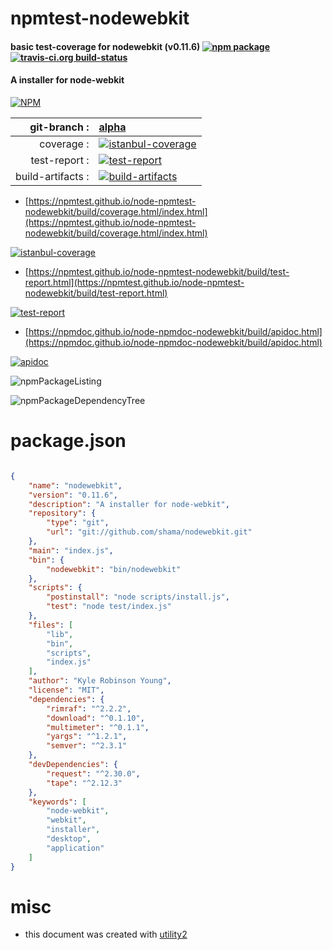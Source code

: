 # npmtest-nodewebkit

#### basic test-coverage for  nodewebkit (v0.11.6)  [![npm package](https://img.shields.io/npm/v/npmtest-nodewebkit.svg?style=flat-square)](https://www.npmjs.org/package/npmtest-nodewebkit) [![travis-ci.org build-status](https://api.travis-ci.org/npmtest/node-npmtest-nodewebkit.svg)](https://travis-ci.org/npmtest/node-npmtest-nodewebkit)

#### A installer for node-webkit

[![NPM](https://nodei.co/npm/nodewebkit.png?downloads=true&downloadRank=true&stars=true)](https://www.npmjs.com/package/nodewebkit)

| git-branch : | [alpha](https://github.com/npmtest/node-npmtest-nodewebkit/tree/alpha)|
|--:|:--|
| coverage : | [![istanbul-coverage](https://npmtest.github.io/node-npmtest-nodewebkit/build/coverage.badge.svg)](https://npmtest.github.io/node-npmtest-nodewebkit/build/coverage.html/index.html)|
| test-report : | [![test-report](https://npmtest.github.io/node-npmtest-nodewebkit/build/test-report.badge.svg)](https://npmtest.github.io/node-npmtest-nodewebkit/build/test-report.html)|
| build-artifacts : | [![build-artifacts](https://npmtest.github.io/node-npmtest-nodewebkit/glyphicons_144_folder_open.png)](https://github.com/npmtest/node-npmtest-nodewebkit/tree/gh-pages/build)|

- [https://npmtest.github.io/node-npmtest-nodewebkit/build/coverage.html/index.html](https://npmtest.github.io/node-npmtest-nodewebkit/build/coverage.html/index.html)

[![istanbul-coverage](https://npmtest.github.io/node-npmtest-nodewebkit/build/screenCapture.buildCi.browser.%252Ftmp%252Fbuild%252Fcoverage.lib.html.png)](https://npmtest.github.io/node-npmtest-nodewebkit/build/coverage.html/index.html)

- [https://npmtest.github.io/node-npmtest-nodewebkit/build/test-report.html](https://npmtest.github.io/node-npmtest-nodewebkit/build/test-report.html)

[![test-report](https://npmtest.github.io/node-npmtest-nodewebkit/build/screenCapture.buildCi.browser.%252Ftmp%252Fbuild%252Ftest-report.html.png)](https://npmtest.github.io/node-npmtest-nodewebkit/build/test-report.html)

- [https://npmdoc.github.io/node-npmdoc-nodewebkit/build/apidoc.html](https://npmdoc.github.io/node-npmdoc-nodewebkit/build/apidoc.html)

[![apidoc](https://npmdoc.github.io/node-npmdoc-nodewebkit/build/screenCapture.buildCi.browser.%252Ftmp%252Fbuild%252Fapidoc.html.png)](https://npmdoc.github.io/node-npmdoc-nodewebkit/build/apidoc.html)

![npmPackageListing](https://npmtest.github.io/node-npmtest-nodewebkit/build/screenCapture.npmPackageListing.svg)

![npmPackageDependencyTree](https://npmtest.github.io/node-npmtest-nodewebkit/build/screenCapture.npmPackageDependencyTree.svg)



# package.json

```json

{
    "name": "nodewebkit",
    "version": "0.11.6",
    "description": "A installer for node-webkit",
    "repository": {
        "type": "git",
        "url": "git://github.com/shama/nodewebkit.git"
    },
    "main": "index.js",
    "bin": {
        "nodewebkit": "bin/nodewebkit"
    },
    "scripts": {
        "postinstall": "node scripts/install.js",
        "test": "node test/index.js"
    },
    "files": [
        "lib",
        "bin",
        "scripts",
        "index.js"
    ],
    "author": "Kyle Robinson Young",
    "license": "MIT",
    "dependencies": {
        "rimraf": "^2.2.2",
        "download": "^0.1.10",
        "multimeter": "^0.1.1",
        "yargs": "^1.2.1",
        "semver": "^2.3.1"
    },
    "devDependencies": {
        "request": "^2.30.0",
        "tape": "^2.12.3"
    },
    "keywords": [
        "node-webkit",
        "webkit",
        "installer",
        "desktop",
        "application"
    ]
}
```



# misc
- this document was created with [utility2](https://github.com/kaizhu256/node-utility2)
